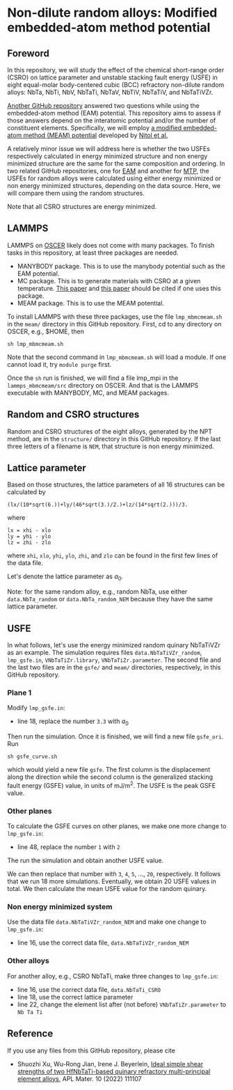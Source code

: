 # Non-dilute random alloys: Modified embedded-atom method potential

## Foreword

In this repository, we will study the effect of the chemical short-range order (CSRO) on lattice parameter and unstable stacking fault energy (USFE) in eight equal-molar body-centered cubic (BCC) refractory non-dilute random alloys: NbTa, NbTi, NbV, NbTaTi, NbTaV, NbTiV, NbTaTiV, and NbTaTiVZr.

[Another GitHub repository](https://github.com/shuozhixu/JAP_2025) answered two questions while using the embedded-atom method (EAM) potential. This repository aims to assess if those answers depend on the interatomic potential and/or the number of constituent elements. Specifically, we will employ [a modified embedded-atom method (MEAM) potential](https://www.ctcms.nist.gov/potentials/entry/2024--Nitol-M-S-Echeverria-M-J-Dang-K-et-al--V-Nb-Ta-Ti-Zr/2024--Nitol-M-S--V-Nb-Ta-Ti-Zr--LAMMPS--ipr1.html) developed by [Nitol et al.](https://doi.org/10.1016/j.commatsci.2024.112886)

A relatively minor issue we will address here is whether the two USFEs respectively calculated in energy minimized structure and non energy minimized structure are the same for the same composition and ordering. In two related GitHub repositories, one for [EAM](https://github.com/shuozhixu/JAP_2025) and another for [MTP](https://github.com/shuozhixu/JAP-MTP_2025), the USFEs for random alloys were calculated using either energy minimized or non energy minimized structures, depending on the data source. Here, we will compare them using the random structures.

Note that all CSRO structures are energy minimized.

## LAMMPS

LAMMPS on [OSCER](http://www.ou.edu/oscer.html) likely does not come with many packages. To finish tasks in this repository, at least three packages are needed.

- MANYBODY package. This is to use the manybody potential such as the EAM potential.
- MC package. This is to generate materials with CSRO at a given temperature. [This paper](http://dx.doi.org/10.1103/PhysRevB.85.184203) and [this paper](https://doi.org/10.1103/PhysRevB.86.134204) should be cited if one uses this package.
- MEAM package. This is to use the MEAM potential.

To install LAMMPS with these three packages, use the file `lmp_mbmcmeam.sh` in the `meam/` directory in this GitHub repository. First, cd to any directory on OSCER, e.g., \$HOME, then

	sh lmp_mbmcmeam.sh

Note that the second command in `lmp_mbmcmeam.sh` will load a module. If one cannot load it, try `module purge` first.

Once the `sh` run is finished, we will find a file lmp_mpi in the `lammps_mbmcmeam/src` directory on OSCER. And that is the LAMMPS executable with MANYBODY, MC, and MEAM packages.

## Random and CSRO structures

Random and CSRO structures of the eight alloys, generated by the NPT method, are in the `structure/` directory in this GitHub repository. If the last three letters of a filename is `NEM`, that structure is non energy minimized.

## Lattice parameter

Based on those structures, the lattice parameters of all 16 structures can be calculated by

	(lx/(10*sqrt(6.))+ly/(46*sqrt(3.)/2.)+lz/(14*sqrt(2.)))/3.
	
where

	lx = xhi - xlo
	ly = yhi - ylo
	lz = zhi - zlo

where `xhi`, `xlo`, `yhi`, `ylo`, `zhi`, and `zlo` can be found in the first few lines of the data file.

Let's denote the lattice parameter as $a_0$.

Note: for the same random alloy, e.g., random NbTa, use either `data.NbTa_random` or `data.NbTa_random_NEM` because they have the same lattice parameter.

## USFE

In what follows, let's use the energy minimized random quinary NbTaTiVZr as an example. The simulation requires files `data.NbTaTiVZr_random`, `lmp_gsfe.in`, `VNbTaTiZr.library`, `VNbTaTiZr.parameter`. The second file and the last two files are in the `gsfe/` and `meam/` directories, respectively, in this GitHub repository.

### Plane 1

Modify `lmp_gsfe.in`:

- line 18, replace the number `3.3` with $a_0$

Then run the simulation. Once it is finished, we will find a new file `gsfe_ori`. Run

	sh gsfe_curve.sh
	
which would yield a new file `gsfe`. The first column is the displacement along the direction while the second column is the generalized stacking fault energy (GSFE) value, in units of mJ/m<sup>2</sup>. The USFE is the peak GSFE value.

### Other planes

To calculate the GSFE curves on other planes, we make one more change to `lmp_gsfe.in`:

- line 48, replace the number `1` with `2`

The run the simulation and obtain another USFE value.

We can then replace that number with `3`, `4`, `5`, ..., `20`, respectively. It follows that we run 18 more simulations. Eventually, we obtain 20 USFE values in total. We then calculate the mean USFE value for the random quinary.

### Non energy minimized system

Use the data file `data.NbTaTiVZr_random_NEM` and make one change to `lmp_gsfe.in`:

- line 16, use the correct data file, `data.NbTaTiVZr_random_NEM`

### Other alloys

For another alloy, e.g., CSRO NbTaTi, make three changes to `lmp_gsfe.in`:

- line 16, use the correct data file, `data.NbTaTi_CSRO`
- line 18, use the correct lattice parameter
- line 22, change the element list after (not before) `VNbTaTiZr.parameter` to `Nb Ta Ti`

## Reference

If you use any files from this GitHub repository, please cite

- Shuozhi Xu, Wu-Rong Jian, Irene J. Beyerlein, [Ideal simple shear strengths of two HfNbTaTi-based quinary refractory multi-principal element alloys](http://dx.doi.org/10.1063/5.0116898), APL Mater. 10 (2022) 111107
